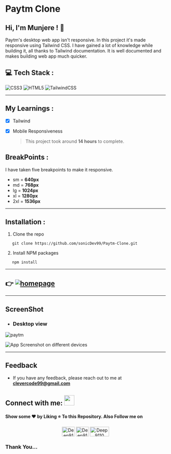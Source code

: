 # **Paytm Clone**

## **Hi, I'm Munjere !** 👋

Paytm's desktop web app isn't responsive. In this project it's made responsive using Tailwind CSS.
I have gained a lot of knowledge while building it, all thanks to Tailwind documentation. It is well documented and makes building web app much quicker.

## 💻 **Tech Stack** :

![CSS3](https://img.shields.io/badge/css3-%231572B6.svg?style=for-the-badge&logo=css3&logoColor=white) ![HTML5](https://img.shields.io/badge/html5-%23E34F26.svg?style=for-the-badge&logo=html5&logoColor=white) ![TailwindCSS](https://img.shields.io/badge/tailwindcss-%2338B2AC.svg?style=for-the-badge&logo=tailwind-css&logoColor=white)

---

## **My Learnings** :

-   [x] Tailwind
-   [x] Mobile Responsiveness

    > This project took around **14 hours** to complete.

## **BreakPoints** :

I have taken five breakpoints to make it responsive.

-   sm = **640px**
-   md = **768px**
-   lg = **1024px**
-   xl = **1280px**
-   2xl = **1536px**

---

## **Installation** :

1. Clone the repo

```
   git clone https://github.com/sonicDev99/Paytm-Clone.git

```

2. Install NPM packages

```
   npm install
```

---

## 👉 [![homepage](https://img.shields.io/badge/Live_preview-blue?style=for-the-badge)](https://tech-paytm.netlify.app/ 'Redirect to homepage')

---

## **ScreenShot**

-   ### Desktop view

![paytm](./assets/screenshot.png)

![App Screenshot on different devices](./assets/mockup.png)

---

## **Feedback**

-   If you have any feedback, please reach out to me at
    **clevercode99@gmail.com**

## **Connect with me:** <img src="https://media.giphy.com/media/LnQjpWaON8nhr21vNW/giphy.gif" height="32">

#### Show some ❤️ by Liking ⭐ To this Repository. Also Follow me on

<p align="center">
<a href="https://www.linkedin.com/in/munjere-praise-wacham-b3a6b2249/" target="blank"><img align="center" src="https://raw.githubusercontent.com/rahuldkjain/github-profile-readme-generator/master/src/images/icons/Social/linked-in-alt.svg" alt="Deep9110" height="30" width="40" /></a>
<a href="https://www.instagram.com/miles_jarvis__/" target="blank"><img align="center" src="https://raw.githubusercontent.com/rahuldkjain/github-profile-readme-generator/master/src/images/icons/Social/instagram.svg" alt="Deep9110" height="30" width="40" /></a>
  <a href="https://munjere.hashnode.dev/" target="blank"><img align="center" src="https://img.shields.io/badge/Hashnode-2962FF?style=for-the-badge&logo=hashnode&logoColor=white" alt="Deep9110" height="30" width="60" /></a>
</p>

### **Thank You...**
